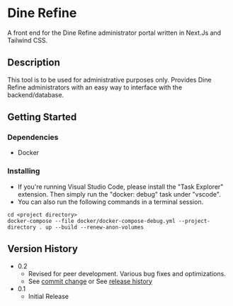 # Dine Refine

A front end for the Dine Refine administrator portal written in Next.Js and Tailwind CSS.

## Description

This tool is to be used for administrative purposes only. Provides Dine Refine administrators with an easy way to interface with the backend/database.

## Getting Started

### Dependencies

* Docker

### Installing

* If you're running Visual Studio Code, please install the "Task Explorer" extension. Then simply run the "docker: debug" task under "vscode".
* You can also run the following commands in a terminal session.
```
cd <project directory>
docker-compose --file docker/docker-compose-debug.yml --project-directory . up --build --renew-anon-volumes
```

## Version History

* 0.2
    * Revised for peer development. Various bug fixes and optimizations.
    * See [commit change]() or See [release history]()
* 0.1
    * Initial Release